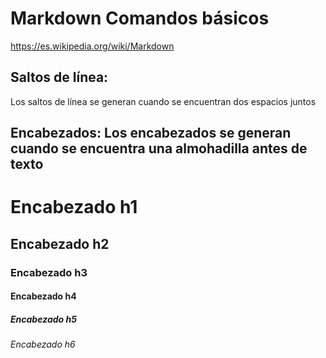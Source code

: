 # Markdown Comandos básicos

https://es.wikipedia.org/wiki/Markdown

## Saltos de línea: 
Los saltos de línea se generan cuando se encuentran dos espacios juntos

## Encabezados: Los encabezados se generan cuando se encuentra una almohadilla antes de texto
# Encabezado h1 
## Encabezado h2
### Encabezado h3
#### Encabezado h4
##### Encabezado h5
###### Encabezado h6
